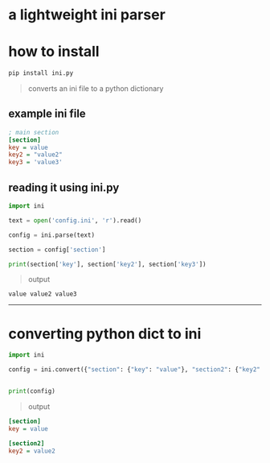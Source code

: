 # a lightweight ini parser

# how to install 
```sh
pip install ini.py
```

> converts an ini file to a python dictionary

## example ini file
```ini
; main section
[section]
key = value
key2 = "value2"
key3 = 'value3'
```

## reading it using ini.py
```py
import ini

text = open('config.ini', 'r').read()

config = ini.parse(text)

section = config['section']

print(section['key'], section['key2'], section['key3'])
```
> output 
```
value value2 value3
```

----------------------------------------

# converting python dict to ini
```py
import ini

config = ini.convert({"section": {"key": "value"}, "section2": {"key2": "value2"}})


print(config)
```
> output
```ini
[section]
key = value

[section2]
key2 = value2
```